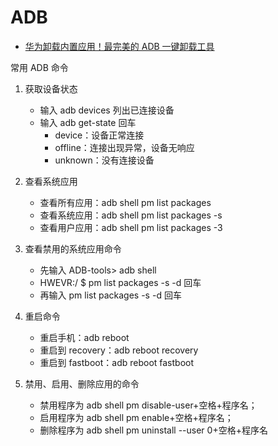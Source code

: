 # ADB

- [华为卸载内置应用！最完美的 ADB 一键卸载工具](https://shadowq.com/1/4464.html)

常用 ADB 命令

1. 获取设备状态

   - 输入 adb devices 列出已连接设备
   - 输入 adb get-state 回车
     - device：设备正常连接
     - offline：连接出现异常，设备无响应
     - unknown：没有连接设备

2. 查看系统应用

   - 查看所有应用：adb shell pm list packages
   - 查看系统应用：adb shell pm list packages -s
   - 查看用户应用：adb shell pm list packages -3

3. 查看禁用的系统应用命令

   - 先输入 ADB-tools> adb shell
   - HWEVR:/ \$ pm list packages -s -d 回车
   - 再输入 pm list packages -s -d 回车

4. 重启命令

   - 重启手机：adb reboot
   - 重启到 recovery：adb reboot recovery
   - 重启到 fastboot：adb reboot fastboot

5. 禁用、启用、删除应用的命令

   - 禁用程序为 adb shell pm disable-user+空格+程序名；
   - 启用程序为 adb shell pm enable+空格+程序名；
   - 删除程序为 adb shell pm uninstall --user 0+空格+程序名
